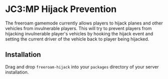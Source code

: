 # JC3:MP Hijack Prevention
The freeroam gamemode currently allows players to hijack planes and other vehicles from invulnerable players. This will try to prevent players from hijacking invulnerable player's vehicles by hooking the hijack event and setting the current driver of the vehicle back to player being hijacked.

## Installation
Drag and drop `freeroam-hijack` into your `packages` directory of your server installation.
